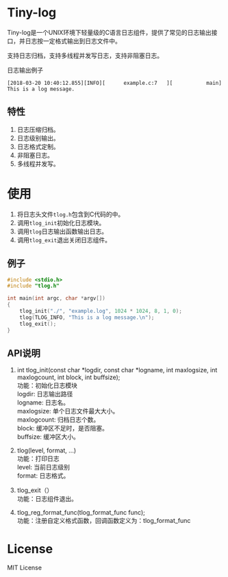 Tiny-log
==============
Tiny-log是一个UNIX环境下轻量级的C语言日志组件，提供了常见的日志输出接口，并日志按一定格式输出到日志文件中。

支持日志归档，支持多线程并发写日志，支持非阻塞日志。

日志输出例子
```
[2018-03-20 10:40:12.855][INFO][      example.c:7   ][           main] This is a log message.
```

特性
--------------
1. 日志压缩归档。
2. 日志级别输出。
3. 日志格式定制。
4. 非阻塞日志。
5. 多线程并发写。

使用
==============
1. 将日志头文件`tlog.h`包含到C代码的中。
2. 调用`tlog_init`初始化日志模块。
3. 调用`tlog`日志输出函数输出日志。
4. 调用`tlog_exit`退出关闭日志组件。

例子
--------------
```c
#include <stdio.h>
#include "tlog.h"

int main(int argc, char *argv[]) 
{
    tlog_init("./", "example.log", 1024 * 1024, 8, 1, 0);
    tlog(TLOG_INFO, "This is a log message.\n");
    tlog_exit();
}
```

API说明
----------------
1. int tlog_init(const char *logdir, const char *logname, int maxlogsize, int maxlogcount, int block, int buffsize);    
功能：初始化日志模块  
logdir: 日志输出路径  
logname: 日志名。  
maxlogsize: 单个日志文件最大大小。  
maxlogcount: 归档日志个数。  
block: 缓冲区不足时，是否阻塞。  
buffsize: 缓冲区大小。  

2. tlog(level, format, ...)  
功能：打印日志  
level: 当前日志级别  
format: 日志格式。  

3. tlog_exit（）  
功能：日志组件退出。  

4. tlog_reg_format_func(tlog_format_func func);  
功能：注册自定义格式函数，回调函数定义为：tlog_format_func  
  
License
===============
MIT License


